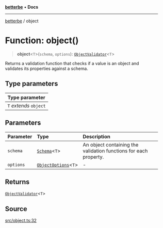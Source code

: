 [**betterbe**](../README.md) • **Docs**

---

[betterbe](../README.md) / object

# Function: object()

> **object**\<`T`\>(`schema`, `options`): [`ObjectValidator`](../interfaces/ObjectValidator.md)\<`T`\>

Returns a validation function that checks if a value is an object and
validates its properties against a schema.

## Type parameters

| Type parameter         |
| :--------------------- |
| `T` _extends_ `object` |

## Parameters

| Parameter | Type                                                     | Description                                                      |
| :-------- | :------------------------------------------------------- | :--------------------------------------------------------------- |
| `schema`  | [`Schema`](../type-aliases/Schema.md)\<`T`\>             | An object containing the validation functions for each property. |
| `options` | [`ObjectOptions`](../interfaces/ObjectOptions.md)\<`T`\> | -                                                                |

## Returns

[`ObjectValidator`](../interfaces/ObjectValidator.md)\<`T`\>

## Source

[src/object.ts:32](https://github.com/ericvera/betterbe/blob/main/src/object.ts#L32)

